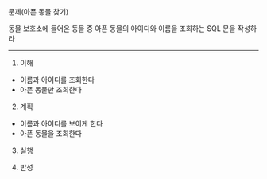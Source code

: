 문제(아픈 동물 찾기)

동물 보호소에 들어온 동물 중 아픈 동물의 아이디와 이름을 조회하는 SQL 문을 작성하라

---

1. 이해

- 이름과 아이디를 조회한다
- 아픈 동물만 조회한다

2. 계획

- 이름과 아이디를 보이게 한다
- 아픈 동물을 조회한다

3. 실행

4. 반성
